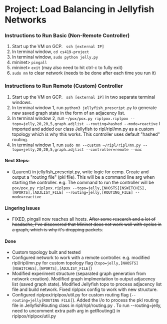 # Project: Load Balancing in Jellyfish Networks

### Instructions to Run Basic (Non-Remote Controller)
1. Start up the VM on GCP. ``` ssh [external IP]```
2. In terminal window, ``` cd cs419-project ```
3. In terminal window, ``` sudo python jelly.py ```
4. mininet> ``` pingall ```
5. mininet> ``` exit ``` (may also need to hit ctrl-c to fully exit)
6. ``` sudo mn ``` to clear network (needs to be done after each time you run it)

### Instructions to Run Remote (Custom) Controller
1. Start up the VM on GCP. ``` ssh [external IP]``` in two separate terminal windows.
2. In terminal window 1, run ``` python3 jellyfish_prescript.py ``` to generate new saved graph state in the form of an adjacency list.
2. In terminal window 2, run ``` ~/pox/pox.py riplpox.riplpox --topo=jelly,20,20,5,graph.adjlist --routing=hashed --mode=reactive ``` I imported and added our class Jellyfish to ripl/ripl/mn.py as a custom topology which is why this works. This controller uses default "hashed" routing.
3. In terminal window 1, run ``` sudo mn --custom ~/ripl/ripl/mn.py --topo=jelly,20,20,5,graph.adjlist --controller=remote --mac ```

#### Next Steps:
- (Laurent) in jellyfish_prescript.py, write logic for ecmp. Create and output a "routing file" (pkl file). This will be a command line arg when starting the controller. e.g. The command to run the controller will be ```pox/pox.py riplpox.riplpox --topo=jelly,[NHOSTS][NSWITCHES],[NPORTS],[ADJLIST_FILE] --routing=jelly,[ROUTING_FILE] --mode=reactive ```

#### Lingering Issues
- FIXED, pingall now reaches all hosts. ~~After some research and a lot of headache, I've discovered that Mininet does not work well with cycles in a graph, which is why it's dropping packets.~~

#### Done
- Custom topology built and tested
- Configured network to work with a remote controller. e.g. modified ripl/ripl/mn.py for custom topology flag (``` topo=jelly,[NHOSTS][NSWITCHES],[NPORTS],[ADJLIST_FILE] ```)
- Modified experiment structure (separated graph generation from network creation). Modified graph implmentation to output adjacency list (saved graph state). Modified Jellyfish topo to process adjacency list file and build network. Fixed riplpox config to work with new structure.
- Configured riplpox/riplpox/util.py for custom routing flag (```--routing=jelly[ROUTING FILE]```). Added the i/o to process the pkl routing file in JellyfishRouting class in ripl/ripl/routing.py . To run --routing=jelly, need to uncomment extra path arg in getRouting() in riplpox/riplpox/util.py
